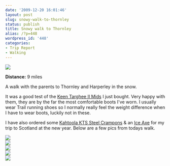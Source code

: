 ```yaml
---
date: '2009-12-20 16:01:46'
layout: post
slug: snowy-walk-to-thornley
status: publish
title: Snowy walk to Thornley
alias: /?p=448
wordpress_id: '448'
categories:
- Trip Report
- Walking
---
```


[![](http://dl.dropbox.com/u/2657852/website/images/Thornley-Map-300x180.png)](http://dl.dropbox.com/u/2657852/website/images/Thornley-Map.png)  

**Distance:** 9 miles   

A walk with the parents to Thornley and Harperley in the snow.  

It was a good test of the [Keen Targhee II Mids](http://www.webtogs.co.uk/Keen_Targhee_II_Mid_Walking_Boots_323-8056.html?utm_source=GoogleBase&utm_campaign=GoogleBase&utm_medium=pricecomp&utm_term=TargheeIIMidWalkingBoots) I just bought. Very happy with them, they are by the far the most comfortable boots I've worn. I usually wear Trail running shoes so I normally really feel the weight difference when I have to wear boots, luckily not in these.  

I have also ordered some [Kahtoola KTS Steel Crampons](http://www.outdoorwarehouse.co.uk/index.cfm?action=shop.detail&pid=DE7E93E7-FF29-08BD-48307B0EE3016E72&ref=gbase) & an [Ice Axe](http://www.theoutdoorshop.com/showPart.asp?part=PN65079) for my trip to Scotland at the new year. Below are a few pics from todays walk.  

[![](http://dl.dropbox.com/u/2657852/website/images/4199417599_001514dd91_o-300x225.jpg)](http://dl.dropbox.com/u/2657852/website/images/4199417599_001514dd91_o.jpg)  
[![](http://dl.dropbox.com/u/2657852/website/images/4199419299_df3b1c905c_o1-300x225.jpg)](http://dl.dropbox.com/u/2657852/website/images/4199419299_df3b1c905c_o1.jpg)  
[![](http://dl.dropbox.com/u/2657852/website/images/4200174802_d53f95b2cd_o-300x225.jpg)](http://dl.dropbox.com/u/2657852/website/images/4200174802_d53f95b2cd_o.jpg)  
[![](http://dl.dropbox.com/u/2657852/website/images/4200176770_0f3457a494_o-300x225.jpg)](http://dl.dropbox.com/u/2657852/website/images/4200176770_0f3457a494_o.jpg)  
[![](http://dl.dropbox.com/u/2657852/website/images/4200177156_f95a59b0d3_o-300x225.jpg)](http://dl.dropbox.com/u/2657852/website/images/4200177156_f95a59b0d3_o.jpg)
